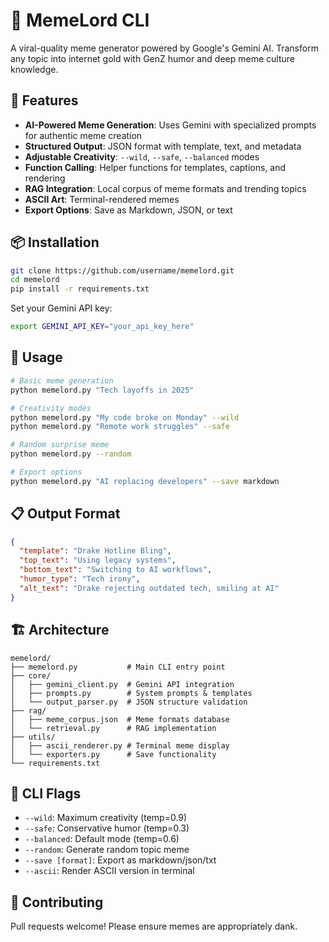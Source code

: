 # 🤖 MemeLord CLI

A viral-quality meme generator powered by Google's Gemini AI. Transform any topic into internet gold with GenZ humor and deep meme culture knowledge.

## 🚀 Features

- **AI-Powered Meme Generation**: Uses Gemini with specialized prompts for authentic meme creation
- **Structured Output**: JSON format with template, text, and metadata
- **Adjustable Creativity**: `--wild`, `--safe`, `--balanced` modes
- **Function Calling**: Helper functions for templates, captions, and rendering
- **RAG Integration**: Local corpus of meme formats and trending topics
- **ASCII Art**: Terminal-rendered memes
- **Export Options**: Save as Markdown, JSON, or text

## 📦 Installation

```bash
git clone https://github.com/username/memelord.git
cd memelord
pip install -r requirements.txt
```

Set your Gemini API key:
```bash
export GEMINI_API_KEY="your_api_key_here"
```

## 🎯 Usage

```bash
# Basic meme generation
python memelord.py "Tech layoffs in 2025"

# Creativity modes
python memelord.py "My code broke on Monday" --wild
python memelord.py "Remote work struggles" --safe

# Random surprise meme
python memelord.py --random

# Export options
python memelord.py "AI replacing developers" --save markdown
```

## 📋 Output Format

```json
{
  "template": "Drake Hotline Bling",
  "top_text": "Using legacy systems",
  "bottom_text": "Switching to AI workflows", 
  "humor_type": "Tech irony",
  "alt_text": "Drake rejecting outdated tech, smiling at AI"
}
```

## 🏗️ Architecture

```
memelord/
├── memelord.py           # Main CLI entry point
├── core/
│   ├── gemini_client.py  # Gemini API integration
│   ├── prompts.py        # System prompts & templates
│   └── output_parser.py  # JSON structure validation
├── rag/
│   ├── meme_corpus.json  # Meme formats database
│   └── retrieval.py      # RAG implementation
├── utils/
│   ├── ascii_renderer.py # Terminal meme display
│   └── exporters.py      # Save functionality
└── requirements.txt
```

## 🎨 CLI Flags

- `--wild`: Maximum creativity (temp=0.9)
- `--safe`: Conservative humor (temp=0.3)  
- `--balanced`: Default mode (temp=0.6)
- `--random`: Generate random topic meme
- `--save [format]`: Export as markdown/json/txt
- `--ascii`: Render ASCII version in terminal

## 🤝 Contributing

Pull requests welcome! Please ensure memes are appropriately dank.
